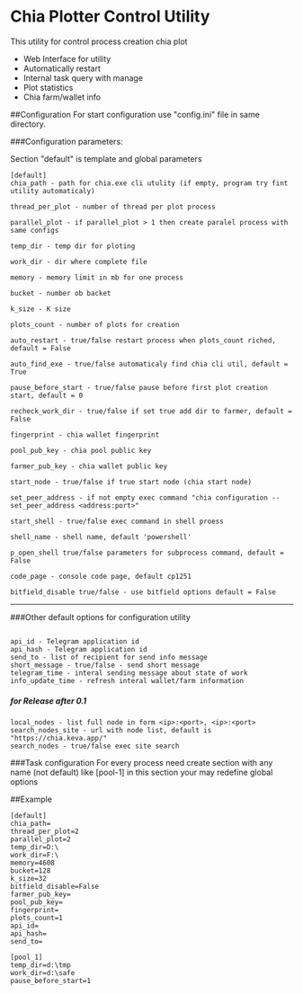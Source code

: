 # Chia Plotter Control Utility

This utility for control process creation chia plot 

* Web Interface for utility
* Automatically restart
* Internal task query with manage
* Plot statistics
* Chia farm/wallet info



##Configuration
For start configuration use "config.ini" file in same directory.

###Configuration parameters:

Section "default" is template and global parameters

```
[default]
chia_path - path for chia.exe cli utulity (if empty, program try fint utility automaticaly)

thread_per_plot - number of thread per plot process

parallel_plot - if parallel_plot > 1 then create paralel process with same configs

temp_dir - temp dir for ploting

work_dir - dir where complete file 

memory - memory limit in mb for one process

bucket - number ob backet

k_size - K size

plots_count - number of plots for creation

auto_restart - true/false restart process when plots_count riched, default = False 

auto_find_exe - true/false automaticaly find chia cli util, default = True 

pause_before_start - true/false pause before first plot creation start, default = 0 

recheck_work_dir - true/false if set true add dir to farmer, default = False 

fingerprint - chia wallet fingerprint

pool_pub_key - chia pool public key

farmer_pub_key - chia wallet public key

start_node - true/false if true start node (chia start node)

set_peer_address - if not empty exec command "chia configuration --set_peer_address <address:port>"

start_shell - true/false exec command in shell proess

shell_name - shell name, default 'powershell'

p_open_shell true/false parameters for subprocess command, default = False 

code_page - console code page, default cp1251

bitfield_disable true/false - use bitfield options default = False

```
--------------------------------------
###Other default options for configuration utility

```

api_id - Telegram application id 
api_hash - Telegram application id
send_to - list of recipient for send info message
short_message - true/false - send short message
telegram_time - interal sending message about state of work
info_update_time - refresh interal wallet/farm information 
```

##### for Release after 0.1
```
local_nodes - list full node in form <ip>:<port>, <ip>:<port>    
search_nodes_site - url with node list, default is "https://chia.keva.app/"
search_nodes - true/false exec site search 
```

###Task configuration
For every process need create section with any name (not default)
like [pool-1]
in this section your may redefine global options


##Example
```
[default]
chia_path=
thread_per_plot=2
parallel_plot=2
temp_dir=D:\
work_dir=F:\
memory=4608
bucket=128
k_size=32
bitfield_disable=False
farmer_pub_key=
pool_pub_key=
fingerprint=
plots_count=1
api_id=
api_hash=
send_to=

[pool_1]
temp_dir=d:\tmp
work_dir=d:\safe
pause_before_start=1

```